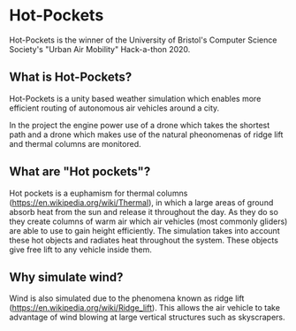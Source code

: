 # Hot-Pockets

Hot-Pockets is the winner of the University of Bristol's Computer Science Society's "Urban Air Mobility" Hack-a-thon 2020.

What is Hot-Pockets?
--------------------
Hot-Pockets is a unity based weather simulation which enables more efficient routing of autonomous air vehicles around a city.

In the project the engine power use of a drone which takes the shortest path and a drone which makes use of the natural pheonomenas of ridge lift and thermal columns are monitored.

What are "Hot pockets"?
------------------
Hot pockets is a euphamism for thermal columns (https://en.wikipedia.org/wiki/Thermal), in which a large areas of ground absorb heat from the sun and release it throughout the day. As they do so they create columns of warm air which air vehicles (most commonly gliders) are able to use to gain height efficiently. The simulation takes into account these hot objects and radiates heat throughout the system. These objects give free lift to any vehicle inside them.

Why simulate wind?
------------------
Wind is also simulated due to the phenomena known as ridge lift (https://en.wikipedia.org/wiki/Ridge_lift). This allows the air vehicle to take advantage of wind blowing at large vertical structures such as skyscrapers.
